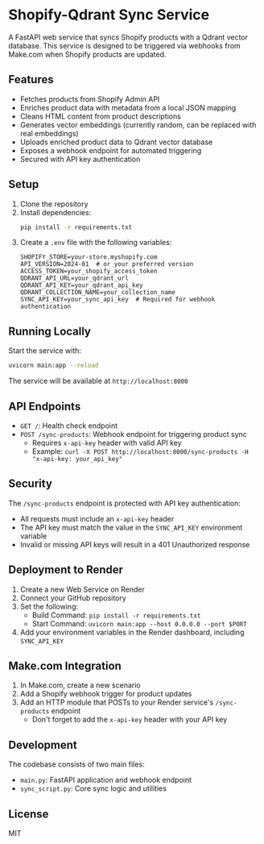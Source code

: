 # Shopify-Qdrant Sync Service

A FastAPI web service that syncs Shopify products with a Qdrant vector database. This service is designed to be triggered via webhooks from Make.com when Shopify products are updated.

## Features

- Fetches products from Shopify Admin API
- Enriches product data with metadata from a local JSON mapping
- Cleans HTML content from product descriptions
- Generates vector embeddings (currently random, can be replaced with real embeddings)
- Uploads enriched product data to Qdrant vector database
- Exposes a webhook endpoint for automated triggering
- Secured with API key authentication

## Setup

1. Clone the repository
2. Install dependencies:
   ```bash
   pip install -r requirements.txt
   ```
3. Create a `.env` file with the following variables:
   ```
   SHOPIFY_STORE=your-store.myshopify.com
   API_VERSION=2024-01  # or your preferred version
   ACCESS_TOKEN=your_shopify_access_token
   QDRANT_API_URL=your_qdrant_url
   QDRANT_API_KEY=your_qdrant_api_key
   QDRANT_COLLECTION_NAME=your_collection_name
   SYNC_API_KEY=your_sync_api_key  # Required for webhook authentication
   ```

## Running Locally

Start the service with:
```bash
uvicorn main:app --reload
```

The service will be available at `http://localhost:8000`

## API Endpoints

- `GET /`: Health check endpoint
- `POST /sync-products`: Webhook endpoint for triggering product sync
  - Requires `x-api-key` header with valid API key
  - Example: `curl -X POST http://localhost:8000/sync-products -H "x-api-key: your_api_key"`

## Security

The `/sync-products` endpoint is protected with API key authentication:
- All requests must include an `x-api-key` header
- The API key must match the value in the `SYNC_API_KEY` environment variable
- Invalid or missing API keys will result in a 401 Unauthorized response

## Deployment to Render

1. Create a new Web Service on Render
2. Connect your GitHub repository
3. Set the following:
   - Build Command: `pip install -r requirements.txt`
   - Start Command: `uvicorn main:app --host 0.0.0.0 --port $PORT`
4. Add your environment variables in the Render dashboard, including `SYNC_API_KEY`

## Make.com Integration

1. In Make.com, create a new scenario
2. Add a Shopify webhook trigger for product updates
3. Add an HTTP module that POSTs to your Render service's `/sync-products` endpoint
   - Don't forget to add the `x-api-key` header with your API key

## Development

The codebase consists of two main files:
- `main.py`: FastAPI application and webhook endpoint
- `sync_script.py`: Core sync logic and utilities

## License

MIT 